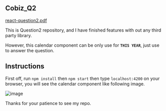 ## Cobiz_Q2

[react-question2.pdf](https://github.com/user-attachments/files/16897217/react-question2.pdf)

This is Question2 repository, and I have finished features with out any third party library.

However, this calendar component can be only use for **`THIS YEAR`**, just use to answer the question.

## Instructions

First off, run `npm install` then `npm start` then type `localhost:4200` on your browser, you will see the calendar component like following image.

![image](https://github.com/user-attachments/assets/17a59fd6-d4db-47b4-af80-6c2838c4bed5)

Thanks for your patience to see my repo.
